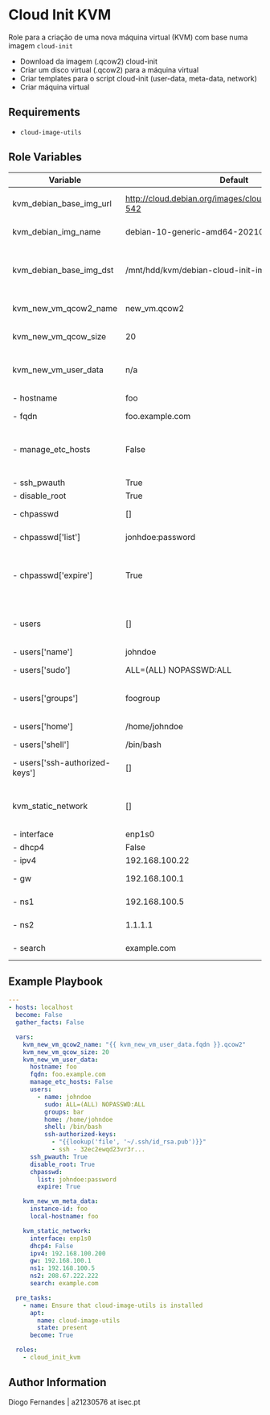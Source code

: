 Cloud Init KVM
=========

Role para a criação de uma nova máquina virtual (KVM) com base numa imagem `cloud-init`

+ Download da imagem (.qcow2) cloud-init
+ Criar um disco virtual (.qcow2) para a máquina virtual
+ Criar templates para o script cloud-init (user-data, meta-data, network)
+ Criar máquina virtual

Requirements
------------

+ `cloud-image-utils`

Role Variables
--------------

| Variable                       | Default                                                  | Description                                                                          |
|--------------------------------|----------------------------------------------------------|--------------------------------------------------------------------------------------|
| kvm_debian_base_img_url        | http://cloud.debian.org/images/cloud/buster/20210208-542 | URL da imagem (.qcow2) para fazer download                                           |
| kvm_debian_img_name            | debian-10-generic-amd64-20210208-542.qcow2               | Nome da imagem (.qcow2) a utilizar                                                   |
| kvm_debian_base_img_dst        | /mnt/hdd/kvm/debian-cloud-init-imgs                      | Directório para download da imagem e para a instalação da nova vm                    |
| kvm_new_vm_qcow2_name          | new_vm.qcow2                                             | Nome do disco (.qcow2) para a vm                                                     |
| kvm_new_vm_qcow_size           | 20                                                       | Tamanho virtual do disco a ser utilizado pela vm                                     |
| kvm_new_vm_user_data           | n/a                                                      | Lista com informação sobre o servidor                                                |
|   - hostname                   | foo                                                      | Hostname do servidor                                                                 |
|   - fqdn                       | foo.example.com                                          | FQDN do servidor                                                                     |
|   - manage_etc_hosts           | False                                                    | Bool para verificar se o script cloud-init vai fazer a gestão do ficheiro /etc/hosts |
|   - ssh_pwauth                 | True                                                     |                                                                                      |
|   - disable_root               | True                                                     |                                                                                      |
|   - chpasswd                   | []                                                       | Lista com o utilizador/password                                                      |
| - chpasswd['list']             | jonhdoe:password                                         | Password do utilizador                                                               |
| - chpasswd['expire']           | True                                                     | Obrigada o utilizador a modificar a password no primeiro login                       |
|   - users                      | []                                                       | Lista com informação do(s) utilizador(es) a criar no servidor                        |
|   - users['name']              | johndoe                                                  | Nome do utilizador                                                                   |
|   - users['sudo']              | ALL=(ALL) NOPASSWD:ALL                                   | Privilégios do utilizador                                                            |
| - users['groups']              | foogroup                                                 | Grupo(s) a adicionar ao utilizador                                                   |
| - users['home']                | /home/johndoe                                            | Directorio do utilizador                                                             |
| - users['shell']               | /bin/bash                                                | Shell do utilizador                                                                  |
| - users['ssh-authorized-keys'] | []                                                       | Lista com chaves ssh a adicionar ao servidor                                         |
| kvm_static_network             | []                                                       | Lista com informação do endereçamento estático                                       |
| - interface                    | enp1s0                                                   | Interface de rede                                                                    |
| - dhcp4                        | False                                                    | Desativa o dhcp                                                                      |
| - ipv4                         | 192.168.100.22                                           | Endereço IPv4                                                                        |
| - gw                           | 192.168.100.1                                            | Endereço do Gateway                                                                  |
| - ns1                          | 192.168.100.5                                            | Endereço do servidor de dns                                                          |
| - ns2                          | 1.1.1.1                                                  | Endereço do servidor de dns                                                          |
| - search                       | example.com                                              | Domínio do servidor                                                                  |



Example Playbook
----------------


```yaml
---
- hosts: localhost
  become: False
  gather_facts: False

  vars:
    kvm_new_vm_qcow2_name: "{{ kvm_new_vm_user_data.fqdn }}.qcow2"
    kvm_new_vm_qcow_size: 20
    kvm_new_vm_user_data:
      hostname: foo
      fqdn: foo.example.com
      manage_etc_hosts: False
      users:
        - name: johndoe
          sudo: ALL=(ALL) NOPASSWD:ALL
          groups: bar
          home: /home/johndoe
          shell: /bin/bash
          ssh-authorized-keys:
            - "{{lookup('file', '~/.ssh/id_rsa.pub')}}"
            - ssh - 32ec2ewqd23vr3r...
      ssh_pwauth: True
      disable_root: True
      chpasswd:
        list: johndoe:password
        expire: True

    kvm_new_vm_meta_data:
      instance-id: foo
      local-hostname: foo

    kvm_static_network:
      interface: enp1s0
      dhcp4: False
      ipv4: 192.168.100.200
      gw: 192.168.100.1
      ns1: 192.168.100.5
      ns2: 208.67.222.222
      search: example.com

  pre_tasks:
    - name: Ensure that cloud-image-utils is installed
      apt:
        name: cloud-image-utils
        state: present
      become: True

  roles:
    - cloud_init_kvm
```


Author Information
------------------

Diogo Fernandes | a21230576 at isec.pt
